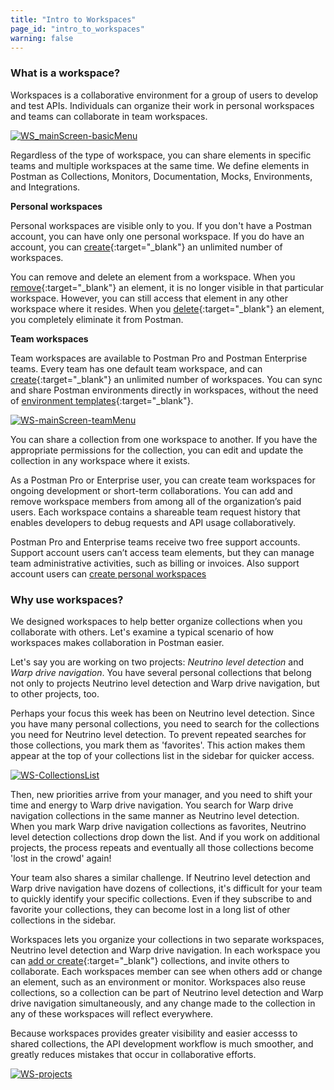 ```yaml
---
title: "Intro to Workspaces"
page_id: "intro_to_workspaces"
warning: false
---
```



### What is a workspace?

Workspaces is a collaborative environment for a group of users to develop and test APIs. Individuals can organize their work in personal workspaces and teams can collaborate in team workspaces. 

[![WS_mainScreen-basicMenu](https://s3.amazonaws.com/postman-static-getpostman-com/postman-docs/WS-mainScreen-basicMenu.png)](https://s3.amazonaws.com/postman-static-getpostman-com/postman-docs/WS-mainScreen-basicMenu.png)

Regardless of the type of workspace, you can share elements in specific teams and multiple workspaces at the same time. We define elements in Postman as Collections, Monitors, Documentation, Mocks, Environments, and Integrations.

**Personal workspaces**

Personal workspaces are visible only to you. If you don't have a Postman account, you can have only one personal workspace. If you do have an account, you can [create](/docs/postman/workspaces/creating_workspaces){:target="_blank"} an unlimited number of workspaces.

You can remove and delete an element from a workspace. When you [remove](/docs/postman/workspaces/using_workspaces){:target="_blank"} an element, it is no longer visible in that particular workspace. However, you can still access that element in any other workspace where it resides. When you [delete](/docs/postman/workspaces/using_workspaces){:target="_blank"} an element, you completely eliminate it from Postman. 


**Team workspaces**

Team workspaces are available to Postman Pro and Postman Enterprise teams. Every team has one default team workspace, and can [create](/docs/postman/workspaces/creating_workspaces){:target="_blank"} an unlimited number of workspaces. You can sync and share Postman environments directly in workspaces, without the need of [environment templates](/docs/postman/api_documentation/environments_and_environment_templates){:target="_blank"}.

[![WS-mainScreen-teamMenu](https://s3.amazonaws.com/postman-static-getpostman-com/postman-docs/WS-mainScreen-teamenu.png)](https://s3.amazonaws.com/postman-static-getpostman-com/postman-docs/WS-mainScreen-teamenu.png)

You can share a collection from one workspace to another. If you have the appropriate permissions for the collection, you can edit and update the collection in any workspace where it exists.

As a Postman Pro or Enterprise user, you can create team workspaces for ongoing development or short-term collaborations. You can add and remove workspace members from among all of the organization’s paid users. Each workspace contains a shareable team request history that enables developers to debug requests and API usage collaboratively.

Postman Pro and Enterprise teams receive two free support accounts. Support account users can’t access team elements, but they can manage team administrative activities, such as billing or invoices. Also support account users can [create personal workspaces]()


### Why use workspaces?

We designed workspaces to help better organize collections when you collaborate with others. Let's examine a typical scenario of how workspaces makes collaboration in Postman easier.

Let's say you are working on two projects: _Neutrino level detection_ and _Warp drive navigation_. You have several personal collections that belong not only to projects Neutrino level detection and Warp drive navigation, but to other projects, too. 

Perhaps your focus this week has been on Neutrino level detection. Since you have many personal collections, you need to search for the collections you need for Neutrino level detection. To prevent repeated searches for those collections, you mark them as 'favorites'. This action makes them appear at the top of your collections list in the sidebar for quicker access.

[![WS-CollectionsList](https://s3.amazonaws.com/postman-static-getpostman-com/postman-docs/WS-listCollections-main2.png)](hhttps://s3.amazonaws.com/postman-static-getpostman-com/postman-docs/WS-listCollections-main2.png)

Then, new priorities arrive from your manager, and you need to shift your time and energy to Warp drive navigation. You search for Warp drive navigation collections in the same manner as Neutrino level detection. When you mark Warp drive navigation collections as favorites, Neutrino level detection collections drop down the list. And if you work on additional projects, the process repeats and eventually all those collections become 'lost in the crowd' again!

Your team also shares a similar challenge. If Neutrino level detection and Warp drive navigation have dozens of collections, it's difficult for your team to quickly identify your specific collections. Even if they subscribe to and favorite your collections, they can become lost in a long list of other collections in the sidebar.

Workspaces lets you organize your collections in two separate workspaces, Neutrino level detection and Warp drive navigation. In each workspace you can [add or create](/docs/postman/workspaces/creating_workspaces){:target="_blank"} collections, and invite others to collaborate. Each workspaces member can see when others add or change an element, such as an environment or monitor. Workspaces also reuse collections, so a collection can be part of Neutrino level detection and Warp drive navigation simultaneously, and any change made to the collection in any of these workspaces will reflect everywhere.

Because workspaces provides greater visibility and easier accesss to shared collections, the API development workflow is much smoother, and greatly reduces mistakes that occur in collaborative efforts. 

[![WS-projects](https://s3.amazonaws.com/postman-static-getpostman-com/postman-docs/WS-team-view.png)](https://s3.amazonaws.com/postman-static-getpostman-com/postman-docs/WS-team-view.png)


















 

